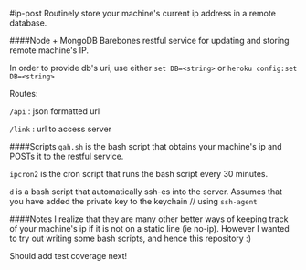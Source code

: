 #ip-post
Routinely store your machine's current ip address in a remote database.

####Node + MongoDB
Barebones restful service for updating and storing remote machine's IP.

In order to provide db's uri, use either ```set DB=<string>``` or ```heroku config:set DB=<string>```

Routes: 

```/api``` : json formatted url

```/link``` : url to access server

####Scripts
```gah.sh``` is the bash script that obtains your machine's ip and POSTs it to the restful service. 

```ipcron2``` is the cron script that runs the bash script every 30 minutes. 

```d``` is a bash script that automatically ssh-es into the server. Assumes that you have added the private key to the keychain // using ```ssh-agent```


####Notes
I realize that they are many other better ways of keeping track of your machine's ip if it is not on a static line (ie no-ip). However I wanted to try out writing some bash scripts, and hence this repository :)

Should add test coverage next! 

